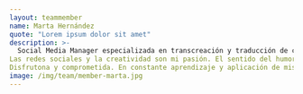 ```yaml
---
layout: teammember
name: Marta Hernández
quote: "Lorem ipsum dolor sit amet"
description: >-
  Social Media Manager especializada en transcreación y traducción de contenidos español-inglés.
Las redes sociales y la creatividad son mi pasión. El sentido del humor y la empatía, las armas que mejor manejo. 
Disfrutona y comprometida. En constante aprendizaje y aplicación de mis superpoderes, siempre que haya café.
image: /img/team/member-marta.jpg
---
```

